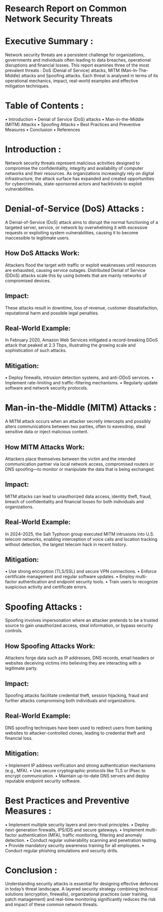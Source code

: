 # Research Report on Common Network Security Threats


# Executive Summary :
Network security threats are a persistent challenge for organizations, governments and individuals often leading to data breaches, operational disruptions and financial losses. This report examines three of the most prevalent threats : DoS (Denial of Service) attacks, MITM (Man-In-The-Middle) attacks and Spoofing attacks. Each threat is analysed in terms of its operational mechanics, impact, real-world examples and effective mitigation techniques.


# Table of Contents :
•	Introduction 
•	Denial of Service (DoS) attacks
•	Man-in-the-Middle (MITM) Attacks 
•	Spoofing Attacks 
•	Best Practices and Preventive Measures 
•	Conclusion 
•	References


# Introduction :
Network security threats represent malicious activities designed to compromise the confidentiality, integrity and availability of computer networks and their resources. As organizations increasingly rely on digital infrastructure, the attack surface has expanded and created opportunities for cybercriminals, state-sponsored actors and hacktivists to exploit vulnerabilities. 


# Denial-of-Service (DoS) Attacks :
A Denial-of-Service (DoS) attack aims to disrupt the normal functioning of a targeted server, service, or network by overwhelming it with excessive requests or exploiting system vulnerabilities, causing it to become inaccessible to legitimate users.

## How DoS Attacks Work: 
Attackers flood the target with traffic or exploit weaknesses until resources are exhausted, causing service outages. Distributed Denial of Service (DDoS) attacks scale this by using botnets that are mainly networks of compromised devices.

## Impact: 
These attacks result in downtime, loss of revenue, customer dissatisfaction, reputational harm and possible legal penalties.

## Real-World Example: 
In February 2020, Amazon Web Services mitigated a record-breaking DDoS attack that peaked at 2.3 Tbps, illustrating the growing scale and sophistication of such attacks.

## Mitigation: 
•	Deploy firewalls, intrusion detection systems, and anti-DDoS services.
•	Implement rate-limiting and traffic-filtering mechanisms.
•	Regularly update software and network security protocols.


# Man-in-the-Middle (MITM) Attacks :
A MITM attack occurs when an attacker secretly intercepts and possibly alters communications between two parties, often to eavesdrop, steal sensitive data or inject malicious content.

## How MITM Attacks Work: 
Attackers place themselves between the victim and the intended communication partner via local network access, compromised routers or DNS spoofing—to monitor or manipulate the data that is being exchanged.

## Impact: 
MITM attacks can lead to unauthorized data access, identity theft, fraud, breach of confidentiality and financial losses for both individuals and organizations.

## Real-World Example: 
In 2024–2025, the Salt Typhoon group executed MITM intrusions into U.S. telecom networks, enabling interception of voice calls and location tracking without detection, the largest telecom hack in recent history.

## Mitigation:
•	Use strong encryption (TLS/SSL) and secure VPN connections.
•	Enforce certificate management and regular software updates.
•	Employ multi-factor authentication and endpoint security tools.
•	Train users to recognize suspicious activity and certificate errors.


# Spoofing Attacks :
Spoofing involves impersonation where an attacker pretends to be a trusted source to gain unauthorized access, steal information, or bypass security controls.

## How Spoofing Attacks Work: 
Attackers forge data such as IP addresses, DNS records, email headers or websites deceiving victims into believing they are interacting with a legitimate party.

## Impact: 
Spoofing attacks facilitate credential theft, session hijacking, fraud and further attacks compromising both individuals and organizations.

## Real-World Example: 
DNS spoofing techniques have been used to redirect users from banking websites to attacker-controlled clones, leading to credential theft and financial loss.

## Mitigation:
•	Implement IP address verification and strong authentication mechanisms (e.g., MFA).
•	Use secure cryptographic protocols like TLS or IPsec to encrypt communication.
•	Maintain up-to-date DNS servers and deploy reputable endpoint security software.


# Best Practices and Preventive Measures : 
•	Implement multiple security layers and zero-trust principles.
•	Deploy next-generation firewalls, IPS/IDS and secure gateways. 
•	Implement multi-factor authentication (MFA), traffic monitoring, filtering and anomaly detection.
•	Conduct regular vulnerability scanning and penetration testing.
•	Provide mandatory security awareness training for all employees. 
•	Conduct regular phishing simulations and security drills.


# Conclusion :
Understanding security attacks is essential for designing effective defences in today’s threat landscape. A layered security strategy combining technical solutions (encryption, firewalls), organizational practices (user training, patch management) and real-time monitoring significantly reduces the risk and impact of these common network threats.

